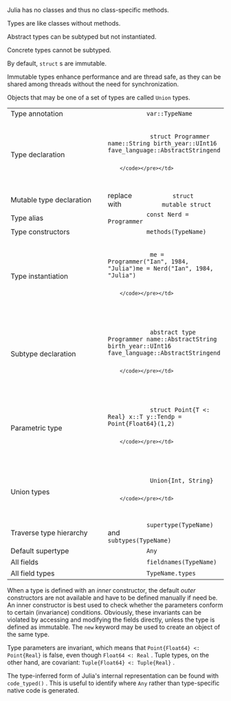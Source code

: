 Julia has no classes and thus no class-specific methods.

Types are like classes without methods.

Abstract types can be subtyped but not instantiated.

Concrete types cannot be subtyped.

By default, ` struct ` s are immutable.

Immutable types enhance performance and are thread safe, as they can be
shared among threads without the need for synchronization.

Objects that may be one of a set of types are called ` Union ` types.

<table>
<colgroup>
<col style="width: 50%" />
<col style="width: 50%" />
</colgroup>
<tbody>
<tr class="odd">
<td>Type annotation</td>
<td><code>           var::TypeName         </code></td>
</tr>
<tr class="even">
<td>Type declaration</td>
<td><pre><code>          
            struct Programmer name::String birth_year::UInt16 fave_language::AbstractStringend
          
        </code></pre></td>
</tr>
<tr class="odd">
<td>Mutable type declaration</td>
<td>replace <code>           struct         </code> with <code>           mutable struct         </code></td>
</tr>
<tr class="even">
<td>Type alias</td>
<td><code>           const Nerd = Programmer         </code></td>
</tr>
<tr class="odd">
<td>Type constructors</td>
<td><code>           methods(TypeName)         </code></td>
</tr>
<tr class="even">
<td>Type instantiation</td>
<td><pre><code>          
            me = Programmer(&quot;Ian&quot;, 1984, &quot;Julia&quot;)me = Nerd(&quot;Ian&quot;, 1984, &quot;Julia&quot;)
          
        </code></pre></td>
</tr>
<tr class="odd">
<td>Subtype declaration</td>
<td><pre><code>          
            abstract type Programmer name::AbstractString birth_year::UInt16 fave_language::AbstractStringend
          
        </code></pre></td>
</tr>
<tr class="even">
<td>Parametric type</td>
<td><pre><code>          
            struct Point{T &lt;: Real} x::T y::Tendp = Point{Float64}(1,2)
          
        </code></pre></td>
</tr>
<tr class="odd">
<td>Union types</td>
<td><pre><code>          
            Union{Int, String}
          
        </code></pre></td>
</tr>
<tr class="even">
<td>Traverse type hierarchy</td>
<td><code>           supertype(TypeName)         </code> and <code>           subtypes(TypeName)         </code></td>
</tr>
<tr class="odd">
<td>Default supertype</td>
<td><code>           Any         </code></td>
</tr>
<tr class="even">
<td>All fields</td>
<td><code>           fieldnames(TypeName)         </code></td>
</tr>
<tr class="odd">
<td>All field types</td>
<td><code>           TypeName.types         </code></td>
</tr>
</tbody>
</table>

When a type is defined with an *inner* constructor, the default *outer*
constructors are not available and have to be defined manually if need
be. An inner constructor is best used to check whether the parameters
conform to certain (invariance) conditions. Obviously, these invariants
can be violated by accessing and modifying the fields directly, unless
the type is defined as immutable. The ` new ` keyword may be used to
create an object of the same type.

Type parameters are invariant, which means that ` Point{Float64} <:
Point{Real} ` is false, even though ` Float64 <: Real ` . Tuple types,
on the other hand, are covariant: ` Tuple{Float64} <: Tuple{Real} ` .

The type-inferred form of Julia's internal representation can be found
with ` code_typed() ` . This is useful to identify where ` Any ` rather
than type-specific native code is generated.
